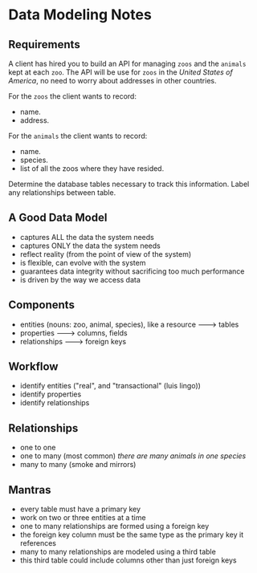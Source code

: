 # Data Modeling Notes

## Requirements

A client has hired you to build an API for managing `zoos` and the `animals` kept at each `zoo`. The API will be use for `zoos` in the _United States of America_, no need to worry about addresses in other countries.

For the `zoos` the client wants to record:

- name.
- address.

For the `animals` the client wants to record:

- name.
- species.
- list of all the zoos where they have resided.

Determine the database tables necessary to track this information.
Label any relationships between table.

## A Good Data Model

- captures ALL the data the system needs
- captures ONLY the data the system needs
- reflect reality (from the point of view of the system)
- is flexible, can evolve with the system
- guarantees data integrity without sacrificing too much performance
- is driven by the way we access data

## Components

- entities (nouns: zoo, animal, species), like a resource ---> tables
- properties ---> columns, fields
- relationships ---> foreign keys

## Workflow 

- identify entities ("real", and "transactional" (luis lingo))
- identify properties
- identify relationships

## Relationships
- one to one
- one to many (most common) _there are many animals in one species_
- many to many (smoke and mirrors)


## Mantras

- every table must have a primary key
- work on two or three entities at a time
- one to many relationships are formed using a foreign key
- the foreign key column must be the same type as the primary key it references
- many to many relationships are modeled using a third table
- this third table could include columns other than just foreign keys